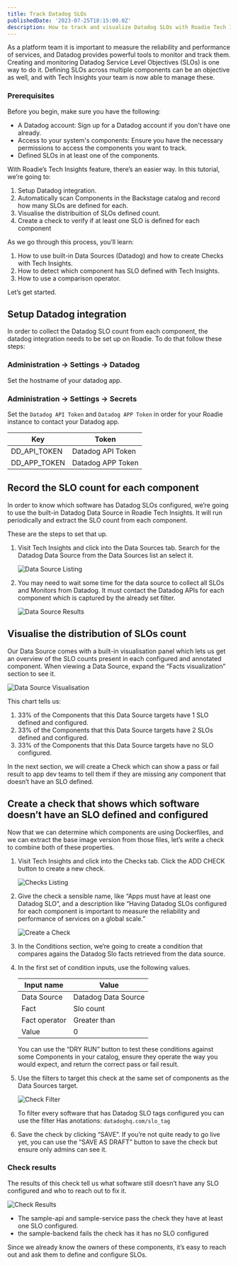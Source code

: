 ```yaml
---
title: Track Datadog SLOs
publishedDate: '2023-07-25T18:15:00.0Z'
description: How to track and visualize Datadog SLOs with Roadie Tech Insights
---
```


As a platform team it is important to measure the reliability and performance of services, and Datadog provides powerful tools to monitor and track them. Creating and monitoring Datadog Service Level Objectives (SLOs) is one way to do it. Defining SLOs across multiple components can be an objective as well, and with Tech Insights your team is now able to manage these.

### **Prerequisites**

Before you begin, make sure you have the following:

- A Datadog account: Sign up for a Datadog account if you don't have one already.
- Access to your system's components: Ensure you have the necessary permissions to access the components you want to track.
- Defined SLOs in at least one of the components.

With Roadie’s Tech Insights feature, there’s an easier way. In this tutorial, we’re going to:

1. Setup Datadog integration.
2. Automatically scan Components in the Backstage catalog and record how many SLOs are defined for each.
3. Visualise the distribuition of SLOs defined count.
4. Create a check to verify if at least one SLO is defined for each component

As we go through this process, you’ll learn:

1. How to use built-in Data Sources (Datadog) and how to create Checks with Tech Insights.
2. How to detect which component has SLO defined with Tech Insights.
3. How to use a comparison operator.

Let’s get started.

## Setup Datadog integration

In order to collect the Datadog SLO count from each component, the datadog integration needs to be set up on Roadie. To do that follow these steps:

### Administration → Settings → Datadog

Set the hostname of your datadog app.

### Administration → Settings → Secrets

Set the `Datadog API Token` and `Datadog APP Token` in order for your Roadie instance to contact your Datadog app.

| Key          | Token             |
| ------------ | ----------------- |
| DD_API_TOKEN | Datadog API Token |
| DD_APP_TOKEN | Datadog APP Token |

## Record the SLO count for each component

In order to know which software has Datadog SLOs configured, we’re going to use the built-in Datadog Data Source in Roadie Tech Insights. It will run periodically and extract the SLO count from each component.

These are the steps to set that up.

1. Visit Tech Insights and click into the Data Sources tab. Search for the Datadog Data Source from the Data Sources list an select it.

   ![Data Source Listing](./datasources_list.png)

2. You may need to wait some time for the data source to collect all SLOs and Monitors from Datadog. It must contact the Datadog APIs for each component which is captured by the already set filter.

   ![Data Source Results](./datasource_results.png)

## Visualise the distribution of SLOs count

Our Data Source comes with a built-in visualisation panel which lets us get an overview of the SLO counts present in each configured and annotated component. When viewing a Data Source, expand the “Facts visualization” section to see it.

![Data Source Visualisation](./datasource_graph.png)

This chart tells us:

1. 33% of the Components that this Data Source targets have 1 SLO defined and configured.
2. 33% of the Components that this Data Source targets have 2 SLOs defined and configured.
3. 33% of the Components that this Data Source targets have no SLO configured.

In the next section, we will create a Check which can show a pass or fail result to app dev teams to tell them if they are missing any component that doesn’t have an SLO defined.

## Create a check that shows which software doesn’t have an SLO defined and configured

Now that we can determine which components are using Dockerfiles, and we can extract the base image version from those files, let’s write a check to combine both of these properties.

1. Visit Tech Insights and click into the Checks tab. Click the ADD CHECK button to create a new check.

   ![Checks Listing](./checks_overview.png)

2. Give the check a sensible name, like “Apps must have at least one Datadog SLO”, and a description like “Having Datadog SLOs configured for each component is important to measure the reliability and performance of services on a global scale.”

   ![Create a Check](./create_check.png)

3. In the Conditions section, we’re going to create a condition that compares agains the Datadog Slo facts retrieved from the data source.
4. In the first set of condition inputs, use the following values.

   | Input name    | Value               |
   | ------------- | ------------------- |
   | Data Source   | Datadog Data Source |
   | Fact          | Slo count           |
   | Fact operator | Greater than        |
   | Value         | 0                   |

   You can use the “DRY RUN” button to test these conditions against some Components in your catalog, ensure they operate the way you would expect, and return the correct pass or fail result.

5. Use the filters to target this check at the same set of components as the Data Sources target.

   ![Check Filter](./check_filter.png)

   To filter every software that has Datadog SLO tags configured you can use the filter Has anotations: `datadoghq.com/slo_tag`

6. Save the check by clicking “SAVE”. If you’re not quite ready to go live yet, you can use the “SAVE AS DRAFT” button to save the check but ensure only admins can see it.

### Check results

The results of this check tell us what software still doesn’t have any SLO configured and who to reach out to fix it.

![Check Results](./check-results.png)

- The sample-api and sample-service pass the check they have at least one SLO configured.
- the sample-backend fails the check has it has no SLO configured

Since we already know the owners of these components, it’s easy to reach out and ask them to define and configure SLOs.
